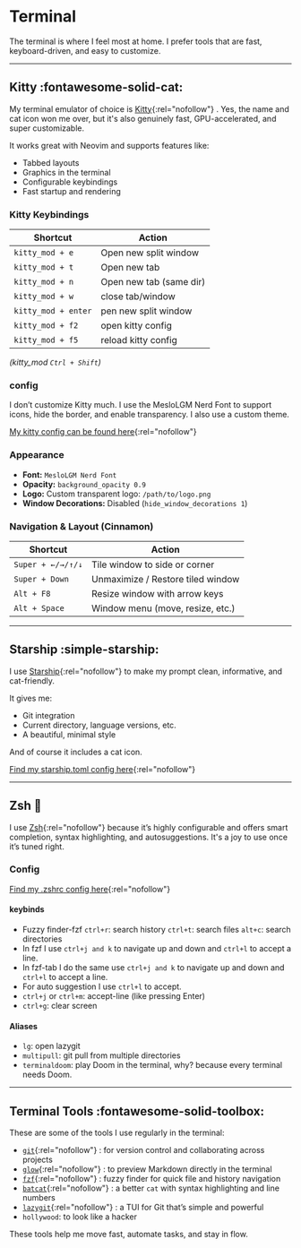 # Terminal

The terminal is where I feel most at home. I prefer tools that are fast, keyboard-driven, and easy to customize.

---

## Kitty :fontawesome-solid-cat:

My terminal emulator of choice is [Kitty](https://sw.kovidgoyal.net/kitty/){:rel="nofollow"} . Yes, the name and cat icon won me over, but it's also genuinely fast, GPU-accelerated, and super customizable.

It works great with Neovim and supports features like:
- Tabbed layouts
- Graphics in the terminal
- Configurable keybindings
- Fast startup and rendering

### Kitty Keybindings
| Shortcut         | Action                   |
|------------------|--------------------------|
| `kitty_mod + e`   | Open new split window      |
| `kitty_mod + t`   | Open new tab   |
| `kitty_mod + n`   | Open new tab (same dir)   |
| `kitty_mod + w`   | close tab/window   |
| `kitty_mod + enter`   | pen new split window    |
| `kitty_mod + f2`   | open kitty config   |
| `kitty_mod + f5`   | reload kitty config   |


*(kitty_mod `Ctrl + Shift`)*

### config

I don’t customize Kitty much. I use the MesloLGM Nerd Font to support icons, hide the border, and enable transparency. I also use a custom theme.


[My kitty config can be found here](https://github.com/hanndoddi/dotfiles/tree/main/.config/kitty){:rel="nofollow"} 

### Appearance
- **Font:** `MesloLGM Nerd Font`
- **Opacity:** `background_opacity 0.9`
- **Logo:** Custom transparent logo: `/path/to/logo.png`
- **Window Decorations:** Disabled (`hide_window_decorations 1`)

###  Navigation & Layout (Cinnamon)
| Shortcut         | Action                            |
|------------------|-----------------------------------|
| `Super + ←/→/↑/↓`| Tile window to side or corner     |
| `Super + Down`   | Unmaximize / Restore tiled window |
| `Alt + F8`       | Resize window with arrow keys     |
| `Alt + Space`    | Window menu (move, resize, etc.)  |

---

## Starship :simple-starship:

I use [Starship](https://starship.rs/){:rel="nofollow"}  to make my prompt clean, informative, and cat-friendly.

It gives me:
- Git integration
- Current directory, language versions, etc.
- A beautiful, minimal style

And of course it includes a cat icon.

[Find my starship.toml config here](https://github.com/hanndoddi/dotfiles/blob/main/.config/starship.toml){:rel="nofollow"} 

---

## Zsh :shell:

I use [Zsh](https://www.zsh.org/){:rel="nofollow"}  because it’s highly configurable and offers smart completion, syntax highlighting, and autosuggestions. It's a joy to use once it’s tuned right.

### Config

[Find my .zshrc config here](https://github.com/hanndoddi/dotfiles/blob/main/.zshrc){:rel="nofollow"} 

#### keybinds

- Fuzzy finder-fzf ```ctrl+r```: search history ```ctrl+t```: search files ```alt+c```: search directories 
- In fzf I use ```ctrl+j and k``` to navigate up and down and ```ctrl+l``` to accept a line.
- In fzf-tab I do the same use ```ctrl+j and k``` to navigate up and down and ```ctrl+l``` to accept a line.
- For auto suggestion I use ```ctrl+l``` to accept.
- `ctrl+j` or `ctrl+m`: accept-line (like pressing Enter)
- ```ctrl+g```: clear screen

#### Aliases

- `lg`: open lazygit  
- `multipull`: git pull from multiple directories  
- `terminaldoom`: play Doom in the terminal, why? because every terminal needs Doom.


---

## Terminal Tools :fontawesome-solid-toolbox:

These are some of the tools I use regularly in the terminal:

- [`git`](https://git-scm.com/){:rel="nofollow"} : for version control and collaborating across projects  
- [`glow`](https://github.com/charmbracelet/glow){:rel="nofollow"} : to preview Markdown directly in the terminal  
- [`fzf`](https://github.com/junegunn/fzf){:rel="nofollow"} : fuzzy finder for quick file and history navigation  
- [`batcat`](https://github.com/sharkdp/bat){:rel="nofollow"} : a better `cat` with syntax highlighting and line numbers  
- [`lazygit`](https://github.com/jesseduffield/lazygit){:rel="nofollow"} : a TUI for Git that’s simple and powerful  
- `hollywood`: to look like a hacker

These tools help me move fast, automate tasks, and stay in flow.
